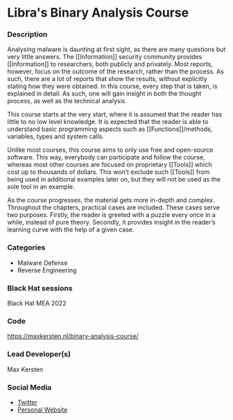 # Libra's Binary Analysis Course

### Description
Analysing malware is daunting at first sight, as there are many questions but very little answers. The [[Information]] security community provides [[Information]] to researchers, both publicly and privately. Most reports, however, focus on the outcome of the research, rather than the process. As such, there are a lot of reports that show the results, without explicitly stating how they were obtained. In this course, every step that is taken, is explained in detail. As such, one will gain insight in both the thought process, as well as the technical analysis.

This course starts at the very start, where it is assumed that the reader has little to no low level knowledge. It is expected that the reader is able to understand basic programming aspects such as [[Functions]]/methods, variables, types and system calls.

Unlike most courses, this course aims to only use free and open-source software. This way, everybody can participate and follow the course, whereas most other courses are focused on proprietary [[Tools]] which cost up to thousands of dollars. This won’t exclude such [[Tools]] from being used in additional examples later on, but they will not be used as the sole tool in an example.

As the course progresses, the material gets more in-depth and complex. Throughout the chapters, practical cases are included. These cases serve two purposes. Firstly, the reader is greeted with a puzzle every once in a while, instead of pure theory. Secondly, it provides insight in the reader’s learning curve with the help of a given case.


### Categories
* Malware Defense
* Reverse Engineering

### Black Hat sessions
Black Hat MEA 2022

### Code
https://maxkersten.nl/binary-analysis-course/

### Lead Developer(s)
Max Kersten 

### Social Media
* [Twitter](https://twitter.com/Libranalysis)
* [Personal Website](https://maxkersten.nl/)
